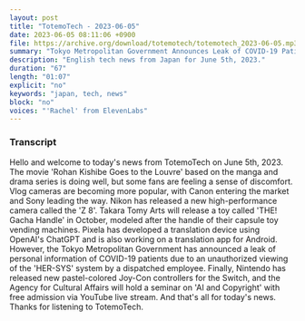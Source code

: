```yaml
---
layout: post
title: "TotemoTech - 2023-06-05"
date: 2023-06-05 08:11:06 +0900
file: https://archive.org/download/totemotech/totemotech_2023-06-05.mp3
summary: "Tokyo Metropolitan Government Announces Leak of COVID-19 Patient Information, Nikon Releases High-Performance Camera 'Z 8', & more…"
description: "English tech news from Japan for June 5th, 2023."
duration: "67"
length: "01:07"
explicit: "no"
keywords: "japan, tech, news"
block: "no"
voices: "'Rachel' from ElevenLabs"
---
```


### Transcript

Hello and welcome to today's news from TotemoTech on June 5th, 2023. The movie 'Rohan Kishibe Goes to the Louvre' based on the manga and drama series is doing well, but some fans are feeling a sense of discomfort. Vlog cameras are becoming more popular, with Canon entering the market and Sony leading the way. Nikon has released a new high-performance camera called the 'Z 8'. Takara Tomy Arts will release a toy called 'THE! Gacha Handle' in October, modeled after the handle of their capsule toy vending machines. Pixela has developed a translation device using OpenAI's ChatGPT and is also working on a translation app for Android. However, the Tokyo Metropolitan Government has announced a leak of personal information of COVID-19 patients due to an unauthorized viewing of the 'HER-SYS' system by a dispatched employee. Finally, Nintendo has released new pastel-colored Joy-Con controllers for the Switch, and the Agency for Cultural Affairs will hold a seminar on 'AI and Copyright' with free admission via YouTube live stream.   And that's all for today's news. Thanks for listening to TotemoTech.
